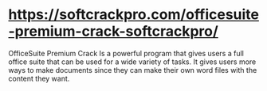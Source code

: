 # https://softcrackpro.com/officesuite-premium-crack-softcrackpro/
OfficeSuite Premium Crack  Is a powerful program that gives users a full office suite that can be used for a wide variety of tasks. It gives users more ways to make documents since they can make their own word files with the content they want.
